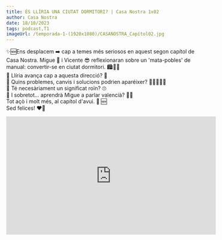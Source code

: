 ```yaml
---
title: ÉS LLÍRIA UNA CIUTAT DORMITORI? | Casa Nostra 1x02
author: Casa Nostra
date: 18/10/2023
tags: podcast,T1
imageUrl: /temporada-1-(1920x1080)/CASANOSTRA_Capítol02.jpg
---
```


<p>✨🆕Ens desplacem ➡️ cap a temes més seriosos en aquest segon capítol de Casa Nostra.
Migue 🥸 i Vicente 😎 reflexionaran sobre un &#39;mata-pobles&#39; de manual: convertir-se en ciutat dormitori. 🏙️🌆😴
<br>📌 Llíria avança cap a aquesta direcció? 🤔 
<br>📌 Quins problemes, canvis i solucions podrien aparéixer? 🤷🏻‍♂️🤷🏻
<br>📌 Té necesàriament un significat roïn? 🙄
<br>📌 I sobretot... aprendrà Migue a parlar valencià? 😶‍🌫️
<br>Tot açò i molt més, al capítol d&#39;avui. 🙌 🆕
<br>Sed felices! ❤️🫶</p>

<iframe width="560" height="315" src="https://www.youtube.com/embed/DL6KZhexmhM?si=PVRhJRlBt1cd7uPS" title="YouTube video player" frameborder="0" allow="accelerometer; autoplay; clipboard-write; encrypted-media; gyroscope; picture-in-picture; web-share" referrerpolicy="strict-origin-when-cross-origin" allowfullscreen></iframe>
